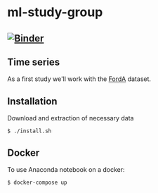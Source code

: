 # ml-study-group
[![Binder](https://mybinder.org/badge_logo.svg)](https://mybinder.org/v2/gh/seoruosa/ml-study-group/master)
---

## Time series
As a first study we'll work with the [FordA](http://www.timeseriesclassification.com/description.php?Dataset=FordA) dataset.

## Installation
Download and extraction of necessary data

    $ ./install.sh

## Docker
To use Anaconda notebook on a docker:

    $ docker-compose up